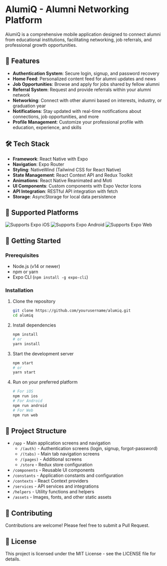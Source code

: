 # AlumiQ - Alumni Networking Platform

AlumiQ is a comprehensive mobile application designed to connect alumni from educational institutions, facilitating networking, job referrals, and professional growth opportunities.

## 🌟 Features

- **Authentication System**: Secure login, signup, and password recovery
- **Home Feed**: Personalized content feed for alumni updates and news
- **Job Opportunities**: Browse and apply for jobs shared by fellow alumni
- **Referral System**: Request and provide referrals within your alumni network
- **Networking**: Connect with other alumni based on interests, industry, or graduation year
- **Notifications**: Stay updated with real-time notifications about connections, job opportunities, and more
- **Profile Management**: Customize your professional profile with education, experience, and skills

## 🛠️ Tech Stack

- **Framework**: React Native with Expo
- **Navigation**: Expo Router
- **Styling**: NativeWind (Tailwind CSS for React Native)
- **State Management**: React Context API and Redux Toolkit
- **Animations**: React Native Reanimated and Moti
- **UI Components**: Custom components with Expo Vector Icons
- **API Integration**: RESTful API integration with fetch
- **Storage**: AsyncStorage for local data persistence

## 📱 Supported Platforms

<p>
  <!-- iOS -->
  <img alt="Supports Expo iOS" longdesc="Supports Expo iOS" src="https://img.shields.io/badge/iOS-4630EB.svg?style=flat-square&logo=APPLE&labelColor=999999&logoColor=fff" />
  <!-- Android -->
  <img alt="Supports Expo Android" longdesc="Supports Expo Android" src="https://img.shields.io/badge/Android-4630EB.svg?style=flat-square&logo=ANDROID&labelColor=A4C639&logoColor=fff" />
  <!-- Web -->
  <img alt="Supports Expo Web" longdesc="Supports Expo Web" src="https://img.shields.io/badge/web-4630EB.svg?style=flat-square&logo=GOOGLE-CHROME&labelColor=4285F4&logoColor=fff" />
</p>

## 🚀 Getting Started

### Prerequisites

- Node.js (v14 or newer)
- npm or yarn
- Expo CLI (`npm install -g expo-cli`)

### Installation

1. Clone the repository

   ```bash
   git clone https://github.com/yourusername/alumiq.git
   cd alumiq
   ```

2. Install dependencies

   ```bash
   npm install
   # or
   yarn install
   ```

3. Start the development server

   ```bash
   npm start
   # or
   yarn start
   ```

4. Run on your preferred platform
   ```bash
   # For iOS
   npm run ios
   # For Android
   npm run android
   # For Web
   npm run web
   ```

## 📁 Project Structure

- `/app` - Main application screens and navigation
  - `/(auth)` - Authentication screens (login, signup, forgot-password)
  - `/(tabs)` - Main tab navigation screens
  - `/(pages)` - Additional screens
  - `/store` - Redux store configuration
- `/components` - Reusable UI components
- `/constants` - Application constants and configuration
- `/contexts` - React Context providers
- `/services` - API services and integrations
- `/helpers` - Utility functions and helpers
- `/assets` - Images, fonts, and other static assets

## 🤝 Contributing

Contributions are welcome! Please feel free to submit a Pull Request.

## 📝 License

This project is licensed under the MIT License - see the LICENSE file for details.
